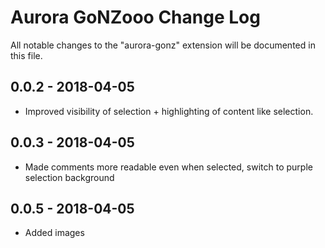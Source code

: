 # Aurora GoNZooo Change Log

All notable changes to the "aurora-gonz" extension will be documented in this file.

## 0.0.2 - 2018-04-05

- Improved visibility of selection + highlighting of content like selection.

## 0.0.3 - 2018-04-05

- Made comments more readable even when selected, switch to purple selection background

## 0.0.5 - 2018-04-05

- Added images